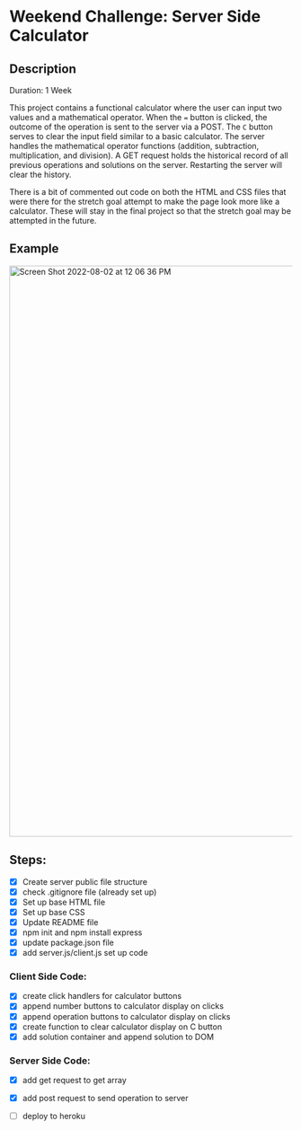 # Weekend Challenge: Server Side Calculator

## Description

Duration: 1 Week

This project contains a functional calculator where the user can input two values and a mathematical operator. When the `=` button is clicked, the outcome of the operation is sent to the server via a POST. The `C` button serves to clear the input field similar to a basic calculator. The server handles the mathematical operator functions (addition, subtraction, multiplication, and division). A GET request holds the historical record of all previous operations and solutions on the server. Restarting the server will clear the history. 

There is a bit of commented out code on both the HTML and CSS files that were there for the stretch goal attempt to make the page look more like a calculator. These will stay in the final project so that the stretch goal may be attempted in the future. 

## Example

<img width="1017" alt="Screen Shot 2022-08-02 at 12 06 36 PM" src="https://user-images.githubusercontent.com/98852538/182434507-284940bd-a517-4b54-8e96-b20e54363915.png">

## Steps: 
-[x] Create server public file structure
-[x] check .gitignore file (already set up)
-[x] Set up base HTML file
-[x] Set up base CSS
-[x] Update README file 
-[x] npm init and npm install express
-[x] update package.json file
-[x] add server.js/client.js set up code

### Client Side Code:
-[x] create click handlers for calculator buttons
-[x] append number buttons to calculator display on clicks
-[x] append operation buttons to calculator display on clicks
-[x] create function to clear calculator display on C button
-[x] add solution container and append solution to DOM

### Server Side Code:
-[x] add get request to get array
-[x] add post request to send operation to server

-[ ] deploy to heroku


